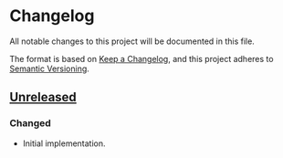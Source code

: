 # Changelog
All notable changes to this project will be documented in this file.

The format is based on [Keep a Changelog](https://keepachangelog.com/en/1.0.0/),
and this project adheres to [Semantic Versioning](https://semver.org/spec/v2.0.0.html).

## [Unreleased]
### Changed
- Initial implementation.

[Unreleased]: https://github.com/olivierlacan/keep-a-changelog/compare/b83c8ead3b84cff2760ca2482dc36735679a84ed...HEAD
